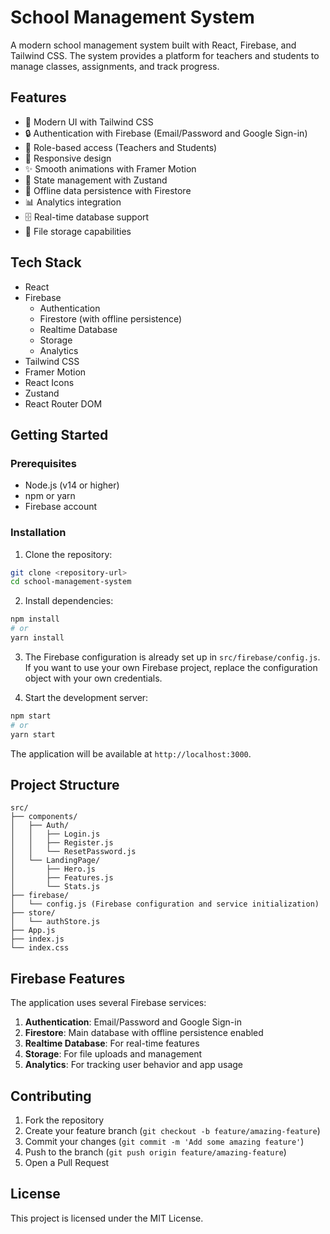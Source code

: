 # School Management System

A modern school management system built with React, Firebase, and Tailwind CSS. The system provides a platform for teachers and students to manage classes, assignments, and track progress.

## Features

- 🎨 Modern UI with Tailwind CSS
- 🔒 Authentication with Firebase (Email/Password and Google Sign-in)
- 👥 Role-based access (Teachers and Students)
- 📱 Responsive design
- ✨ Smooth animations with Framer Motion
- 🔄 State management with Zustand
- 💾 Offline data persistence with Firestore
- 📊 Analytics integration
- 🗄️ Real-time database support
- 📁 File storage capabilities

## Tech Stack

- React
- Firebase
  - Authentication
  - Firestore (with offline persistence)
  - Realtime Database
  - Storage
  - Analytics
- Tailwind CSS
- Framer Motion
- React Icons
- Zustand
- React Router DOM

## Getting Started

### Prerequisites

- Node.js (v14 or higher)
- npm or yarn
- Firebase account

### Installation

1. Clone the repository:
```bash
git clone <repository-url>
cd school-management-system
```

2. Install dependencies:
```bash
npm install
# or
yarn install
```

3. The Firebase configuration is already set up in `src/firebase/config.js`. If you want to use your own Firebase project, replace the configuration object with your own credentials.

4. Start the development server:
```bash
npm start
# or
yarn start
```

The application will be available at `http://localhost:3000`.

## Project Structure

```
src/
├── components/
│   ├── Auth/
│   │   ├── Login.js
│   │   ├── Register.js
│   │   └── ResetPassword.js
│   └── LandingPage/
│       ├── Hero.js
│       ├── Features.js
│       └── Stats.js
├── firebase/
│   └── config.js (Firebase configuration and service initialization)
├── store/
│   └── authStore.js
├── App.js
├── index.js
└── index.css
```

## Firebase Features

The application uses several Firebase services:

1. **Authentication**: Email/Password and Google Sign-in
2. **Firestore**: Main database with offline persistence enabled
3. **Realtime Database**: For real-time features
4. **Storage**: For file uploads and management
5. **Analytics**: For tracking user behavior and app usage

## Contributing

1. Fork the repository
2. Create your feature branch (`git checkout -b feature/amazing-feature`)
3. Commit your changes (`git commit -m 'Add some amazing feature'`)
4. Push to the branch (`git push origin feature/amazing-feature`)
5. Open a Pull Request

## License

This project is licensed under the MIT License.
